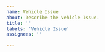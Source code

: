 ```yaml
---
name: Vehicle Issue
about: Describe the Vehicle Issue.
title: ''
labels: 'Vehicle Issue'
assignees: ''

---
```



